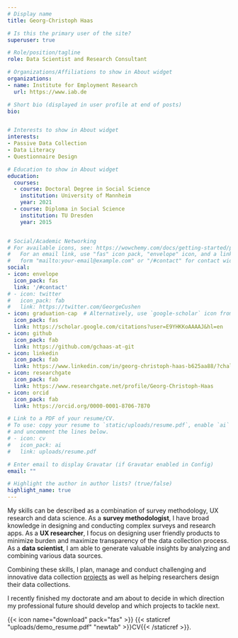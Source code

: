 ```yaml
---
# Display name
title: Georg-Christoph Haas

# Is this the primary user of the site?
superuser: true

# Role/position/tagline
role: Data Scientist and Research Consultant

# Organizations/Affiliations to show in About widget
organizations:
- name: Institute for Employment Research
  url: https://www.iab.de 

# Short bio (displayed in user profile at end of posts)
bio: 


# Interests to show in About widget
interests:
- Passive Data Collection
- Data Literacy
- Questionnaire Design

# Education to show in About widget
education:
  courses:
  - course: Doctoral Degree in Social Science
    institution: University of Mannheim
    year: 2021
  - course: Diploma in Social Science
    institution: TU Dresden
    year: 2015


# Social/Academic Networking
# For available icons, see: https://wowchemy.com/docs/getting-started/page-builder/#icons
#   For an email link, use "fas" icon pack, "envelope" icon, and a link in the
#   form "mailto:your-email@example.com" or "/#contact" for contact widget.
social:
- icon: envelope
  icon_pack: fas
  link: '/#contact'
# - icon: twitter
#   icon_pack: fab
#   link: https://twitter.com/GeorgeCushen
- icon: graduation-cap  # Alternatively, use `google-scholar` icon from `ai` icon pack
  icon_pack: fas
  link: https://scholar.google.com/citations?user=E9YHKKoAAAAJ&hl=en
- icon: github
  icon_pack: fab
  link: https://github.com/gchaas-at-git
- icon: linkedin
  icon_pack: fab
  link: https://www.linkedin.com/in/georg-christoph-haas-b625aa88/?challengeId=AQGEhg2UUC0SgwAAAYAFjuZD-ja6v8d2pTpkUSbyg0A2tiX-id72sIVlWaCFgkdKiuHYTZLzWTlZWC4GWStZlXaikUz3xILElA&submissionId=48ed76aa-cfb4-e316-e430-92e625020b66
- icon: researchgate
  icon_pack: fab
  link: https://www.researchgate.net/profile/Georg-Christoph-Haas
- icon: orcid
  icon_pack: fab
  link: https://orcid.org/0000-0001-8706-7870 

# Link to a PDF of your resume/CV.
# To use: copy your resume to `static/uploads/resume.pdf`, enable `ai` icons in `params.toml`, 
# and uncomment the lines below.
# - icon: cv
#   icon_pack: ai
#   link: uploads/resume.pdf

# Enter email to display Gravatar (if Gravatar enabled in Config)
email: ""

# Highlight the author in author lists? (true/false)
highlight_name: true
---
```


My skills can be described as a combination of survey methodology, UX research and data science. As a **survey methodologist**, I have broad knowledge in designing and conducting complex surveys and research apps. As a **UX researcher**, I focus on designing user friendly products to minimize burden and maximize transparency of the data collection process. As a **data scientist**, I am able to generate valuable insights by analyzing and combining various data sources. 

Combining these skills, I plan, manage and conduct challenging and innovative data collection [projects](#100_projects) as well as helping researchers design their data collections. 

I recently finished my doctorate and am about to decide in which direction my professional future should develop and which projects to tackle next.


{{< icon name="download" pack="fas" >}} {{< staticref "uploads/demo_resume.pdf" "newtab" >}}CV{{< /staticref >}}.

